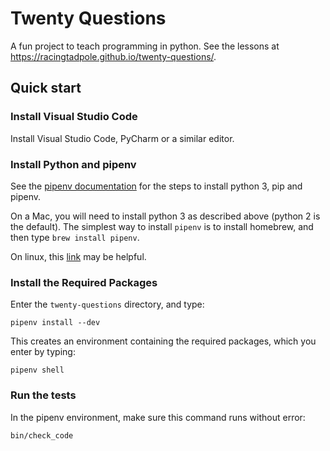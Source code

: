 # Twenty Questions

A fun project to teach programming in python. See the lessons at https://racingtadpole.github.io/twenty-questions/.

## Quick start

### Install Visual Studio Code

Install Visual Studio Code, PyCharm or a similar editor.

### Install Python and pipenv

See the [pipenv documentation](https://docs.pipenv.org/install/) for the steps to install python 3, pip and pipenv.

On a Mac, you will need to install python 3 as described above (python 2 is the default).
The simplest way to install `pipenv` is to install homebrew, and then type `brew install pipenv`.
 
On linux, this [link](https://packaging.python.org/install_requirements_linux/#installing-pip-setuptools-wheel-with-linux-package-managers)
may be helpful.

### Install the Required Packages

Enter the `twenty-questions` directory, and type:

```
pipenv install --dev
```

This creates an environment containing the required packages, which you enter by typing:

```
pipenv shell
```

### Run the tests

In the pipenv environment, make sure this command runs without error:

```
bin/check_code
```
